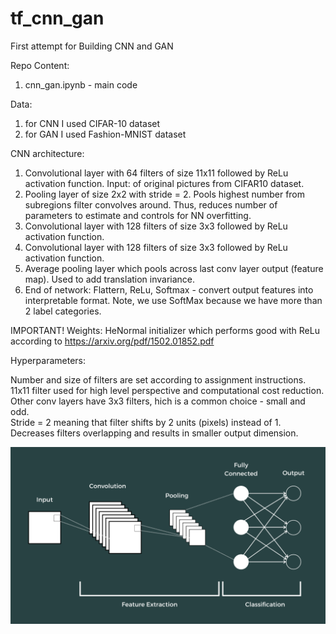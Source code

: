 # tf_cnn_gan
First attempt for Building CNN and GAN


Repo Content:
1. cnn_gan.ipynb - main code

Data:
1. for CNN I used CIFAR-10 dataset
2. for GAN I used Fashion-MNIST dataset


CNN architecture:   
  
1. Convolutional layer with 64 filters of size 11x11 followed by ReLu activation function. Input: of original pictures from CIFAR10 dataset. 
2. Pooling layer of size 2x2 with stride = 2. Pools highest number from subregions filter convolves around. Thus, reduces number of parameters to estimate and controls for NN overfitting.  
3. Convolutional layer with 128 filters of size 3x3 followed by ReLu activation function.  
4. Convolutional layer with 128 filters of size 3x3 followed by ReLu activation function.  
5. Average pooling layer which pools across last conv layer output (feature map). Used to add translation invariance.  
6. End of network: Flattern, ReLu, Softmax - convert output features into interpretable format. Note, we use SoftMax because we have more than 2 label categories.  


IMPORTANT! Weights: HeNormal initializer which performs good with ReLu according to https://arxiv.org/pdf/1502.01852.pdf  


Hyperparameters:  

Number and size of filters are set according to assignment instructions. 11x11 filter used for high level perspective and computational cost reduction.   Other conv layers have 3x3 filters, hich is a common choice - small and odd.  
Stride = 2 meaning that filter shifts by 2 units (pixels) instead of 1. Decreases filters overlapping and results in smaller output dimension.   


![repo_pic](https://github.com/BananZza1998/Snaps_1/blob/main/CNN.png)
